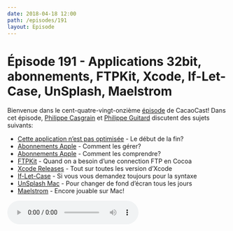 ```yaml
---
date: 2018-04-18 12:00
path: /episodes/191
layout: Episode
---
```

# Épisode 191 - Applications 32bit, abonnements, FTPKit, Xcode, If-Let-Case, UnSplash, Maelstrom
<p>Bienvenue dans le cent-quatre-vingt-onzième <a href="https://archive.org/download/cacaocast/cacaocast_191.mp3" title="CacaoCast Episode 191">épisode</a> de CacaoCast! Dans cet épisode, <a href="http://www.twitter.com/philippec" title="Philippe Casgrain sur Twitter">Philippe Casgrain</a> et <a href="http://www.twitter.com/philippeguitard" title="Philippe Guitard sur Twitter">Philippe Guitard</a> discutent des sujets suivants:</p>
<ul><li><a href="https://support.apple.com/en-us/HT208436" title="Cette application n’est pas optimisée">Cette application n’est pas optimisée</a> - Le début de la fin?</li>
<li><a href="http://manageapplesubscriptions.com" title="Abonnements Apple">Abonnements Apple</a> - Comment les gérer?</li>
<li><a href="http://ikennd.ac/blog/2018/04/app-store-subscriptions-and-you/" title="Abonnements Apple">Abonnements Apple</a> - Comment les comprendre?</li>
<li><a href="https://github.com/PeqNP/FTPKit" title="FTPKit">FTPKit</a> - Quand on a besoin d’une connection FTP en Cocoa</li>
<li><a href="http://xcodereleases.com" title="Xcode Releases">Xcode Releases</a> - Tout sur toutes les version d’Xcode</li>
<li><a href="http://fuckingifcaseletsyntax.com" title="If-Let-Case">If-Let-Case</a> - Si vous vous demandez toujours pour la syntaxe</li>
<li><a href="https://itunes.apple.com/us/app/unsplash-wallpapers/id1284863847?mt=12" title="UnSplash Mac">UnSplash Mac</a> - Pour changer de fond d’écran tous les jours</li>
<li><a href="http://www.libsdl.org/projects/Maelstrom/binary.html" title="Maelstrom">Maelstrom</a> - Encore jouable sur Mac!</li>
</ul>
<p><audio controls><source src="https://archive.org/download/cacaocast/cacaocast_191.mp3" type="audio/mpeg"><source src="https://archive.org/download/cacaocast/cacaocast_191.mp3" type="audio/mp4">Votre navigateur ne supporte pas l'élément audio / Your browser does not support the audio element.</audio></p>
